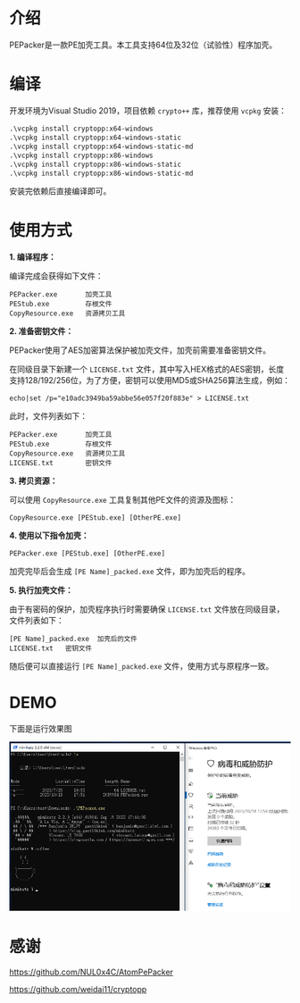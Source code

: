 # 介绍

PEPacker是一款PE加壳工具。本工具支持64位及32位（试验性）程序加壳。

# 编译

开发环境为Visual Studio 2019，项目依赖 `crypto++` 库，推荐使用 `vcpkg` 安装：

```
.\vcpkg install cryptopp:x64-windows
.\vcpkg install cryptopp:x64-windows-static
.\vcpkg install cryptopp:x64-windows-static-md
.\vcpkg install cryptopp:x86-windows
.\vcpkg install cryptopp:x86-windows-static
.\vcpkg install cryptopp:x86-windows-static-md
```

安装完依赖后直接编译即可。

# 使用方式

**1. 编译程序：** 

编译完成会获得如下文件：

```
PEPacker.exe       加壳工具
PEStub.exe         存根文件
CopyResource.exe   资源拷贝工具
```

**2. 准备密钥文件：**

PEPacker使用了AES加密算法保护被加壳文件，加壳前需要准备密钥文件。

在同级目录下新建一个 `LICENSE.txt` 文件，其中写入HEX格式的AES密钥，长度支持128/192/256位，为了方便，密钥可以使用MD5或SHA256算法生成，例如：

```
echo|set /p="e10adc3949ba59abbe56e057f20f883e" > LICENSE.txt
```

此时，文件列表如下：

```
PEPacker.exe       加壳工具
PEStub.exe         存根文件
CopyResource.exe   资源拷贝工具
LICENSE.txt        密钥文件
```

**3. 拷贝资源：**

可以使用 `CopyResource.exe` 工具复制其他PE文件的资源及图标：

```
CopyResource.exe [PEStub.exe] [OtherPE.exe]
```

**4. 使用以下指令加壳：**

```` 
PEPacker.exe [PEStub.exe] [OtherPE.exe]
````

加壳完毕后会生成 `[PE Name]_packed.exe` 文件，即为加壳后的程序。

**5. 执行加壳文件：** 

由于有密码的保护，加壳程序执行时需要确保 `LICENSE.txt` 文件放在同级目录，文件列表如下：

```
[PE Name]_packed.exe  加壳后的文件
LICENSE.txt   密钥文件
```

随后便可以直接运行 `[PE Name]_packed.exe` 文件，使用方式与原程序一致。

# DEMO

下面是运行效果图

![demo](assets/demo.png)

# 感谢

https://github.com/NUL0x4C/AtomPePacker

https://github.com/weidai11/cryptopp

